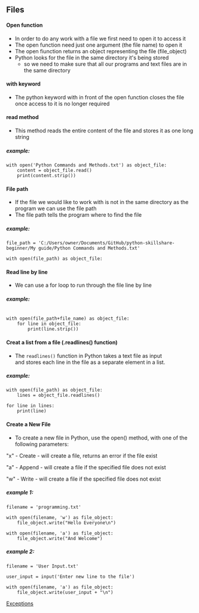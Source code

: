 ## Files 

#### Open function
- In order to do any work with a file we first need to open it to access it
- The open function need just one argument (the file name) to open it
- The open fiunction returns an object representing the file (file_object)
- Python looks for the file in the same directory it's being stored
  - so we need to make sure that all our programs and text files are in the same directory

#### with keyword
- The python keyword with in front of the open function closes the file once access to it is no longer required

#### read method
- This method reads the entire content of the file and stores it as one long string

##### example:
```
with open('Python Commands and Methods.txt') as object_file:
	content = object_file.read()
	print(content.strip())
```
#### File path
- If the file we would like to work with is not in the same directory as the program we can use the file path
- The file path tells the program where to find the file

##### example:
```
file_path = 'C:/Users/owner/Documents/GitHub/python-skillshare-beginner/My guide/Python Commands and Methods.txt'

with open(file_path) as object_file:
```
#### Read line by line
- We can use a for loop to run through the file line by line

##### example:
```

with open(file_path+file_name) as object_file:
	for line in object_file:
		print(line.strip())
```

#### Creat a list from a file (.readlines() function)
- The `readlines()` function in Python takes a text file as input <br>
and stores each line in the file as a separate element in a list.

##### example:
```
with open(file_path) as object_file:
	lines = object_file.readlines()

for line in lines:
	print(line)
```

#### Create a New File
- To create a new file in Python, use the open() method, with one of the following parameters:

"x" - Create - will create a file, returns an error if the file exist

"a" - Append - will create a file if the specified file does not exist

"w" - Write - will create a file if the specified file does not exist

##### example 1:
```
filename = 'programming.txt'

with open(filename, 'w') as file_object:
	file_object.write("Hello Everyone\n")

with open(filename, 'a') as file_object:
	file_object.write("And Welcome")
```

##### example 2:
```
filename = 'User Input.txt'

user_input = input('Enter new line to the file')

with open(filename, 'a') as file_object:
	file_object.write(user_input + "\n")
```

[Exceptions](https://github.com/omer-goder/python-skillshare-beginner/tree/master/Exceptions)
